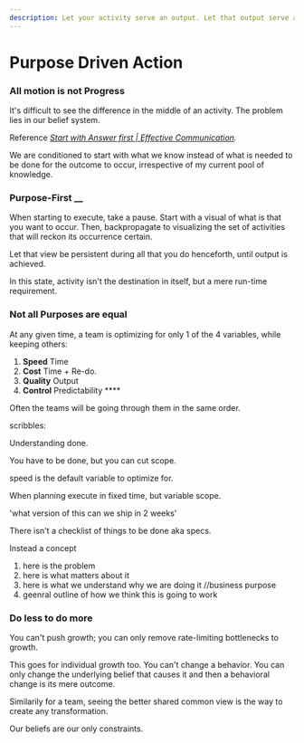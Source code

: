 ```yaml
---
description: Let your activity serve an output. Let that output serve a business purpose.
---
```


# Purpose Driven Action

### All motion is not Progress

It's difficult to see the difference in the middle of an activity. The problem lies in our belief system.

Reference [_Start with Answer first \| Effective Communication_](https://playbook.thevantageproject.com/operating-at-tvp/effective-communication)_._

We are conditioned to start with what we know instead of what is needed to be done for the outcome to occur, irrespective of my current pool of knowledge.

### Purpose-First   __

When starting to execute, take a pause. Start with a visual of what is that you want to occur. Then, backpropagate to visualizing the set of activities that will reckon its occurrence certain.

Let that view be persistent during all that you do henceforth, until output is achieved. 

In this state, activity isn't the destination in itself, but a mere run-time requirement.

### 

### Not all Purposes are equal

At any given time, a team is optimizing for only 1 of the 4 variables, while keeping others:

1. **Speed** Time
2. **Cost** Time + Re-do.
3. **Quality** Output
4. **Control** Predictability ****

Often the teams will be going through them in the same order.

scribbles: 

Understanding done. 

You have to be done, but you can cut scope. 

  
speed is the default variable to optimize for.  
  
When planning execute in fixed time, but variable scope. 

'what version of this can we ship in 2 weeks'

There isn't a checklist of things to be done aka specs.  
  
Instead a concept

1. here is the problem
2. here is what matters about it
3. here is what we understand why we are doing it //business purpose
4. geenral outline of how we think this is going to work 

 

### Do less to do more 

You can't push growth; you can only remove rate-limiting bottlenecks to growth. 

This goes for individual growth too. You can't change a behavior. You can only change the underlying belief that causes it and then a behavioral change is its mere outcome.

Similarily for a team, seeing the better shared common view is the way to create any transformation.

Our beliefs are our only constraints.





